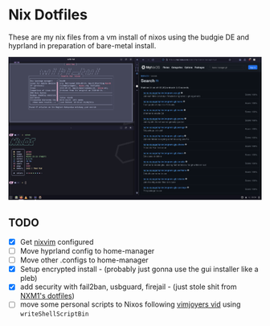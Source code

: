 # Nix Dotfiles

These are my nix files from a vm install of nixos using the budgie DE and hyprland in preparation of bare-metal install.

![screenshot of budgie desktop](./assets/1716420862.png)

## TODO

- [x] Get [nixvim](https://github.com/nix-community/nixvim) configured
- [ ] Move hyprland config to home-manager
- [ ] Move other .configs to home-manager
- [x] Setup encrypted install - (probably just gonna use the gui installer like a pleb)
- [x] add security with fail2ban, usbguard, firejail - (just stole shit from [NXM1's dotfiles](https://github.com/XNM1/linux-nixos-hyprland-config-dotfiles))
- [ ] move some personal scripts to Nixos following [vimjoyers vid](https://www.youtube.com/watch?v=diIh0P12arA) using `writeShellScriptBin`
